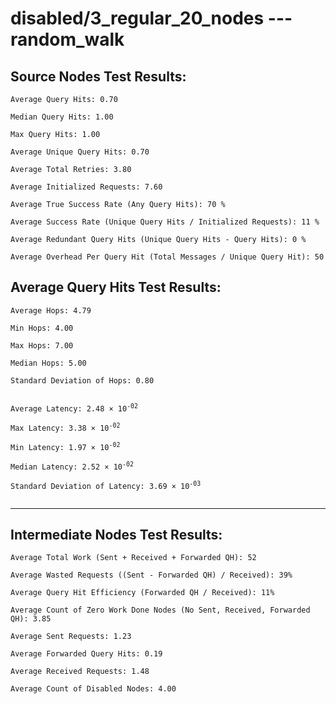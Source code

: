 # disabled/3_regular_20_nodes --- random_walk
## Source Nodes Test Results:
	Average Query Hits: 0.70

	Median Query Hits: 1.00

	Max Query Hits: 1.00

	Average Unique Query Hits: 0.70

	Average Total Retries: 3.80

	Average Initialized Requests: 7.60

	Average True Success Rate (Any Query Hits): 70 %

	Average Success Rate (Unique Query Hits / Initialized Requests): 11 %

	Average Redundant Query Hits (Unique Query Hits - Query Hits): 0 %

	Average Overhead Per Query Hit (Total Messages / Unique Query Hit): 50



## Average Query Hits Test Results:
<pre><code>Average Hops: 4.79

Min Hops: 4.00

Max Hops: 7.00

Median Hops: 5.00

Standard Deviation of Hops: 0.80


Average Latency: 2.48 × 10<sup>-02</sup>

Max Latency: 3.38 × 10<sup>-02</sup>

Min Latency: 1.97 × 10<sup>-02</sup>

Median Latency: 2.52 × 10<sup>-02</sup>

Standard Deviation of Latency: 3.69 × 10<sup>-03</sup>

</code></pre>

---------------------------------------------
## Intermediate Nodes Test Results:

	Average Total Work (Sent + Received + Forwarded QH): 52

	Average Wasted Requests ((Sent - Forwarded QH) / Received): 39%

	Average Query Hit Efficiency (Forwarded QH / Received): 11%

	Average Count of Zero Work Done Nodes (No Sent, Received, Forwarded QH): 3.85

	Average Sent Requests: 1.23

	Average Forwarded Query Hits: 0.19

	Average Received Requests: 1.48

	Average Count of Disabled Nodes: 4.00

